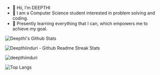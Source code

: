 - 👋 Hii, I’m DEEPTHI
- 👀 I am a Computer Science student interested in problem solving and coding.
- 🌱 Presently learning everything that I can, which empowers me to achieve my goal.

<!---
deepthiinduri/deepthiinduri is a ✨ special ✨ repository because its `README.md` (this file) appears on your GitHub profile.
You can click the Preview link to take a look at your changes.
--->

![Deepthi's Github Stats](https://github-readme-stats.vercel.app/api?username=deepthiinduri&show_icons=true&theme=radical)

<p>
  <img src="http://github-readme-streak-stats.herokuapp.com?user=deepthiinduri&theme=dark&hide_border=true" alt="Deepthiinduri - Github Readme Streak Stats" />
</p>


<p><img align="center" src="https://github-readme-streak-stats.herokuapp.com/?user=deepthiinduri&" alt="deepthiinduri" /></p>

![Top Langs](https://github-readme-stats.vercel.app/api/top-langs/?username=deepthiinduri&layout=compact&hide_border=true)


